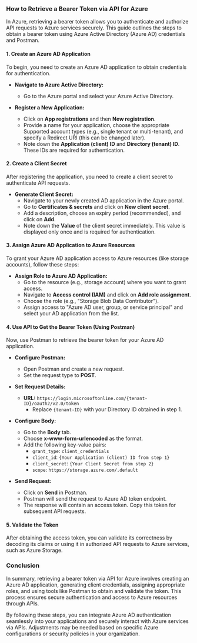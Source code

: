 ### How to Retrieve a Bearer Token via API for Azure

In Azure, retrieving a bearer token allows you to authenticate and authorize API requests to Azure services securely. This guide outlines the steps to obtain a bearer token using Azure Active Directory (Azure AD) credentials and Postman.

#### 1. Create an Azure AD Application

To begin, you need to create an Azure AD application to obtain credentials for authentication.

- **Navigate to Azure Active Directory:**
  - Go to the Azure portal and select your Azure Active Directory.

- **Register a New Application:**
  - Click on **App registrations** and then **New registration**.
  - Provide a name for your application, choose the appropriate Supported account types (e.g., single tenant or multi-tenant), and specify a Redirect URI (this can be changed later).
  - Note down the **Application (client) ID** and **Directory (tenant) ID**. These IDs are required for authentication.

#### 2. Create a Client Secret

After registering the application, you need to create a client secret to authenticate API requests.

- **Generate Client Secret:**
  - Navigate to your newly created AD application in the Azure portal.
  - Go to **Certificates & secrets** and click on **New client secret**.
  - Add a description, choose an expiry period (recommended), and click on **Add**.
  - Note down the **Value** of the client secret immediately. This value is displayed only once and is required for authentication.

#### 3. Assign Azure AD Application to Azure Resources

To grant your Azure AD application access to Azure resources (like storage accounts), follow these steps:

- **Assign Role to Azure AD Application:**
  - Go to the resource (e.g., storage account) where you want to grant access.
  - Navigate to **Access control (IAM)** and click on **Add role assignment**.
  - Choose the role (e.g., "Storage Blob Data Contributor").
  - Assign access to "Azure AD user, group, or service principal" and select your AD application from the list.

#### 4. Use API to Get the Bearer Token (Using Postman)

Now, use Postman to retrieve the bearer token for your Azure AD application.

- **Configure Postman:**
  - Open Postman and create a new request.
  - Set the request type to **POST**.

- **Set Request Details:**
  - **URL:** `https://login.microsoftonline.com/{tenant-ID}/oauth2/v2.0/token`
    - Replace `{tenant-ID}` with your Directory ID obtained in step 1.

- **Configure Body:**
  - Go to the **Body** tab.
  - Choose **x-www-form-urlencoded** as the format.
  - Add the following key-value pairs:
    - `grant_type`: `client_credentials`
    - `client_id`: `{Your Application (client) ID from step 1}`
    - `client_secret`: `{Your Client Secret from step 2}`
    - `scope`: `https://storage.azure.com/.default`

- **Send Request:**
  - Click on **Send** in Postman.
  - Postman will send the request to Azure AD token endpoint.
  - The response will contain an access token. Copy this token for subsequent API requests.

#### 5. Validate the Token

After obtaining the access token, you can validate its correctness by decoding its claims or using it in authorized API requests to Azure services, such as Azure Storage.

### Conclusion

In summary, retrieving a bearer token via API for Azure involves creating an Azure AD application, generating client credentials, assigning appropriate roles, and using tools like Postman to obtain and validate the token. This process ensures secure authentication and access to Azure resources through APIs.

By following these steps, you can integrate Azure AD authentication seamlessly into your applications and securely interact with Azure services via APIs. Adjustments may be needed based on specific Azure configurations or security policies in your organization.
